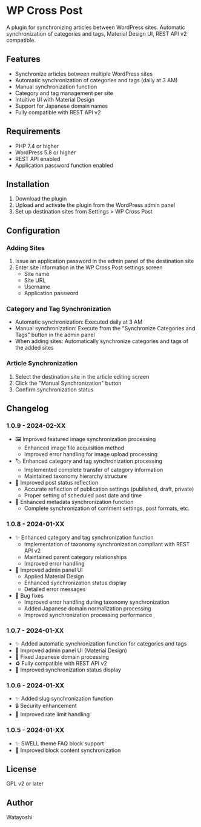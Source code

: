 # WP Cross Post

A plugin for synchronizing articles between WordPress sites. Automatic synchronization of categories and tags, Material Design UI, REST API v2 compatible.

## Features

- Synchronize articles between multiple WordPress sites
- Automatic synchronization of categories and tags (daily at 3 AM)
- Manual synchronization function
- Category and tag management per site
- Intuitive UI with Material Design
- Support for Japanese domain names
- Fully compatible with REST API v2

## Requirements

- PHP 7.4 or higher
- WordPress 5.8 or higher
- REST API enabled
- Application password function enabled

## Installation

1. Download the plugin
2. Upload and activate the plugin from the WordPress admin panel
3. Set up destination sites from Settings > WP Cross Post

## Configuration

### Adding Sites

1. Issue an application password in the admin panel of the destination site
2. Enter site information in the WP Cross Post settings screen
   - Site name
   - Site URL
   - Username
   - Application password

### Category and Tag Synchronization

- Automatic synchronization: Executed daily at 3 AM
- Manual synchronization: Execute from the "Synchronize Categories and Tags" button in the admin panel
- When adding sites: Automatically synchronize categories and tags of the added sites

### Article Synchronization

1. Select the destination site in the article editing screen
2. Click the "Manual Synchronization" button
3. Confirm synchronization status

## Changelog

### 1.0.9 - 2024-02-XX
- 🖼️ Improved featured image synchronization processing
  - Enhanced image file acquisition method
  - Improved error handling for image upload processing
- 🏷️ Enhanced category and tag synchronization processing
  - Implemented complete transfer of category information
  - Maintained taxonomy hierarchy structure
- 📝 Improved post status reflection
  - Accurate reflection of publication settings (published, draft, private)
  - Proper setting of scheduled post date and time
- 🔄 Enhanced metadata synchronization function
  - Complete synchronization of comment settings, post formats, etc.

### 1.0.8 - 2024-01-XX
- ✨ Enhanced category and tag synchronization function
  - Implementation of taxonomy synchronization compliant with REST API v2
  - Maintained parent category relationships
  - Improved error handling
- 💄 Improved admin panel UI
  - Applied Material Design
  - Enhanced synchronization status display
  - Detailed error messages
- 🐛 Bug fixes
  - Improved error handling during taxonomy synchronization
  - Added Japanese domain normalization processing
  - Improved synchronization processing performance

### 1.0.7 - 2024-01-XX
- ✨ Added automatic synchronization function for categories and tags
- 🎨 Improved admin panel UI (Material Design)
- 🐛 Fixed Japanese domain processing
- ♻️ Fully compatible with REST API v2
- 🔧 Improved synchronization status display

### 1.0.6 - 2024-01-XX
- ✨ Added slug synchronization function
- 🔒 Security enhancement
- 🐛 Improved rate limit handling

### 1.0.5 - 2024-01-XX
- ✨ SWELL theme FAQ block support
- 🎨 Improved block content synchronization

## License

GPL v2 or later

## Author

Watayoshi